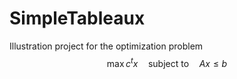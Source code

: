 # SimpleTableaux

Illustration project for the optimization problem
$$\max c^t x \quad\text{subject to}\quad Ax ≤ b$$